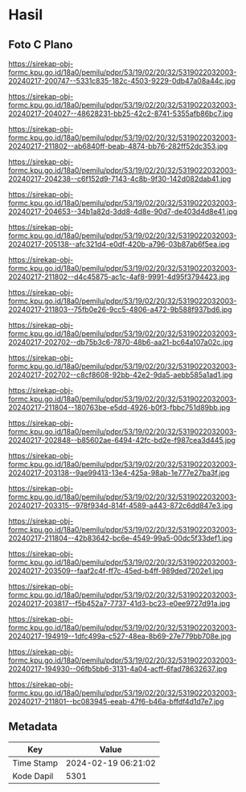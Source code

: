# Hasil

## Foto C Plano

https://sirekap-obj-formc.kpu.go.id/18a0/pemilu/pdpr/53/19/02/20/32/5319022032003-20240217-200747--5331c835-182c-4503-9229-0db47a08a44c.jpg

https://sirekap-obj-formc.kpu.go.id/18a0/pemilu/pdpr/53/19/02/20/32/5319022032003-20240217-204027--48628231-bb25-42c2-8741-5355afb86bc7.jpg

https://sirekap-obj-formc.kpu.go.id/18a0/pemilu/pdpr/53/19/02/20/32/5319022032003-20240217-211802--ab6840ff-beab-4874-bb76-282ff52dc353.jpg

https://sirekap-obj-formc.kpu.go.id/18a0/pemilu/pdpr/53/19/02/20/32/5319022032003-20240217-204238--c6f152d9-7143-4c8b-9f30-142d082dab41.jpg

https://sirekap-obj-formc.kpu.go.id/18a0/pemilu/pdpr/53/19/02/20/32/5319022032003-20240217-204653--34b1a82d-3dd8-4d8e-90d7-de403d4d8e41.jpg

https://sirekap-obj-formc.kpu.go.id/18a0/pemilu/pdpr/53/19/02/20/32/5319022032003-20240217-205138--afc321d4-e0df-420b-a796-03b87ab6f5ea.jpg

https://sirekap-obj-formc.kpu.go.id/18a0/pemilu/pdpr/53/19/02/20/32/5319022032003-20240217-211802--d4c45875-ac1c-4af8-9991-4d95f3794423.jpg

https://sirekap-obj-formc.kpu.go.id/18a0/pemilu/pdpr/53/19/02/20/32/5319022032003-20240217-211803--75fb0e26-9cc5-4806-a472-9b588f937bd6.jpg

https://sirekap-obj-formc.kpu.go.id/18a0/pemilu/pdpr/53/19/02/20/32/5319022032003-20240217-202702--db75b3c6-7870-48b6-aa21-bc64a107a02c.jpg

https://sirekap-obj-formc.kpu.go.id/18a0/pemilu/pdpr/53/19/02/20/32/5319022032003-20240217-202702--c8cf8608-92bb-42e2-9da5-aebb585a1ad1.jpg

https://sirekap-obj-formc.kpu.go.id/18a0/pemilu/pdpr/53/19/02/20/32/5319022032003-20240217-211804--180763be-e5dd-4926-b0f3-fbbc751d89bb.jpg

https://sirekap-obj-formc.kpu.go.id/18a0/pemilu/pdpr/53/19/02/20/32/5319022032003-20240217-202848--b85602ae-6494-42fc-bd2e-f987cea3d445.jpg

https://sirekap-obj-formc.kpu.go.id/18a0/pemilu/pdpr/53/19/02/20/32/5319022032003-20240217-203138--9ae99413-13e4-425a-98ab-1e777e27ba3f.jpg

https://sirekap-obj-formc.kpu.go.id/18a0/pemilu/pdpr/53/19/02/20/32/5319022032003-20240217-203315--978f934d-814f-4589-a443-872c6dd847e3.jpg

https://sirekap-obj-formc.kpu.go.id/18a0/pemilu/pdpr/53/19/02/20/32/5319022032003-20240217-211804--42b83642-bc6e-4549-99a5-00dc5f33def1.jpg

https://sirekap-obj-formc.kpu.go.id/18a0/pemilu/pdpr/53/19/02/20/32/5319022032003-20240217-203509--faaf2c4f-ff7c-45ed-b4ff-989ded7202e1.jpg

https://sirekap-obj-formc.kpu.go.id/18a0/pemilu/pdpr/53/19/02/20/32/5319022032003-20240217-203817--f5b452a7-7737-41d3-bc23-e0ee9727d91a.jpg

https://sirekap-obj-formc.kpu.go.id/18a0/pemilu/pdpr/53/19/02/20/32/5319022032003-20240217-194919--1dfc499a-c527-48ea-8b69-27e779bb708e.jpg

https://sirekap-obj-formc.kpu.go.id/18a0/pemilu/pdpr/53/19/02/20/32/5319022032003-20240217-194930--06fb5bb6-3131-4a04-acff-6fad78632637.jpg

https://sirekap-obj-formc.kpu.go.id/18a0/pemilu/pdpr/53/19/02/20/32/5319022032003-20240217-211801--bc083945-eeab-47f6-b46a-bffdf4d1d7e7.jpg


## Metadata

| Key        | Value               |
| ---------- | ------------------- |
| Time Stamp | 2024-02-19 06:21:02 |
| Kode Dapil | 5301                |



